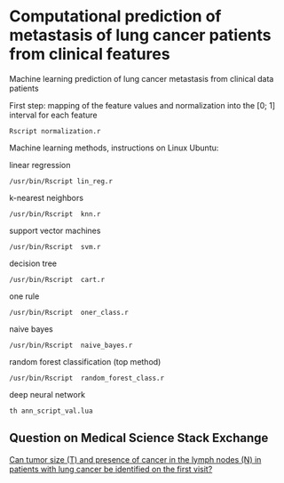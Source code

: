 # Computational prediction of metastasis of lung cancer patients from clinical features
Machine learning prediction of lung cancer metastasis from clinical data patients

First step: mapping of the feature values and normalization into the [0; 1] interval for each feature

`Rscript normalization.r`

Machine learning methods, instructions on Linux Ubuntu:

linear regression

`/usr/bin/Rscript lin_reg.r`

k-nearest neighbors

`/usr/bin/Rscript  knn.r`

support vector machines

`/usr/bin/Rscript  svm.r`

decision tree

`/usr/bin/Rscript  cart.r`

one rule

`/usr/bin/Rscript  oner_class.r`

naive bayes

`/usr/bin/Rscript  naive_bayes.r`

random forest classification (top method)

`/usr/bin/Rscript  random_forest_class.r`

deep neural network

`th ann_script_val.lua`

## Question on Medical Science Stack Exchange
[Can tumor size (T) and presence of cancer in the lymph nodes (N) in patients with lung cancer be identified on the first visit?](https://medicalsciences.stackexchange.com/questions/18040/can-tumor-size-t-and-presence-of-cancer-in-the-lymph-nodes-n-in-patients-wit)
